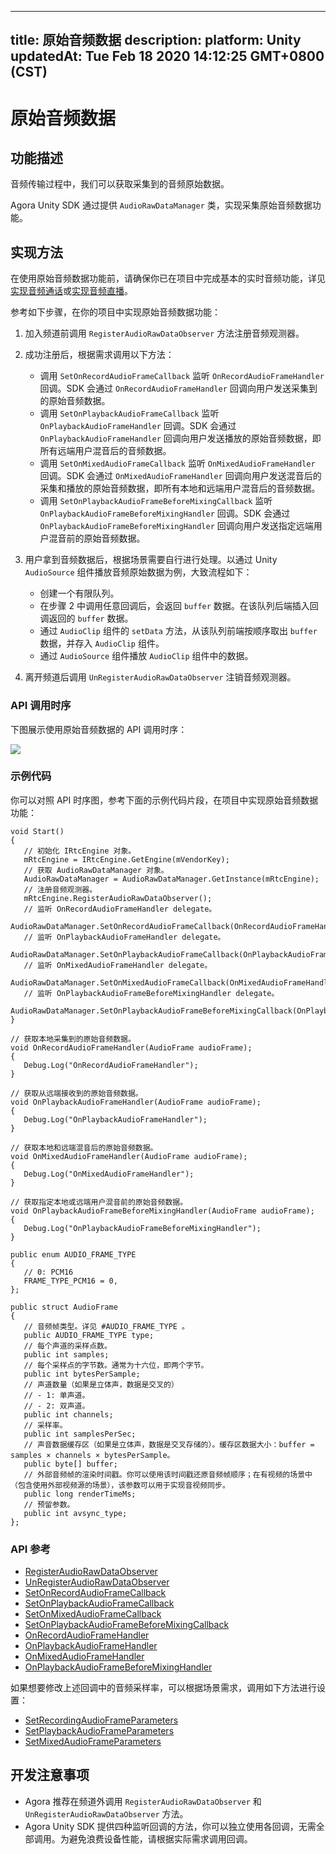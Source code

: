 
---
title: 原始音频数据
description: 
platform: Unity
updatedAt: Tue Feb 18 2020 14:12:25 GMT+0800 (CST)
---
# 原始音频数据
## 功能描述

音频传输过程中，我们可以获取采集到的音频原始数据。

Agora Unity SDK 通过提供 `AudioRawDataManager` 类，实现采集原始音频数据功能。

## 实现方法

在使用原始音频数据功能前，请确保你已在项目中完成基本的实时音频功能，详见[实现音频通话](../../cn/Video/start_call_audio_unity.md)或[实现音频直播](../../cn/Video/start_live_audio_unity.md)。

参考如下步骤，在你的项目中实现原始音频数据功能：

1. 加入频道前调用 `RegisterAudioRawDataObserver` 方法注册音频观测器。

2. 成功注册后，根据需求调用以下方法：

   - 调用 `SetOnRecordAudioFrameCallback` 监听 `OnRecordAudioFrameHandler` 回调。SDK 会通过 `OnRecordAudioFrameHandler` 回调向用户发送采集到的原始音频数据。
   - 调用 `SetOnPlaybackAudioFrameCallback` 监听 `OnPlaybackAudioFrameHandler` 回调。SDK 会通过 `OnPlaybackAudioFrameHandler` 回调向用户发送播放的原始音频数据，即所有远端用户混音后的音频数据。
   - 调用 `SetOnMixedAudioFrameCallback` 监听 `OnMixedAudioFrameHandler` 回调。SDK 会通过 `OnMixedAudioFrameHandler` 回调向用户发送混音后的采集和播放的原始音频数据，即所有本地和远端用户混音后的音频数据。 
   - 调用 `SetOnPlaybackAudioFrameBeforeMixingCallback` 监听 `OnPlaybackAudioFrameBeforeMixingHandler` 回调。SDK 会通过 `OnPlaybackAudioFrameBeforeMixingHandler` 回调向用户发送指定远端用户混音前的原始音频数据。

3. 用户拿到音频数据后，根据场景需要自行进行处理。以通过 Unity `AudioSource` 组件播放音频原始数据为例，大致流程如下：

   - 创建一个有限队列。
   - 在步骤 2 中调用任意回调后，会返回 `buffer` 数据。在该队列后端插入回调返回的 `buffer` 数据。
   - 通过 `AudioClip` 组件的 `setData` 方法，从该队列前端按顺序取出 `buffer` 数据，并存入 `AudioClip` 组件。
   - 通过 `AudioSource` 组件播放 `AudioClip` 组件中的数据。

4. 离开频道后调用 `UnRegisterAudioRawDataObserver` 注销音频观测器。

### API 调用时序

下图展示使用原始音频数据的 API 调用时序：

![](https://web-cdn.agora.io/docs-files/1582031895689)

### 示例代码

你可以对照 API 时序图，参考下面的示例代码片段，在项目中实现原始音频数据功能：

```
void Start()
{
   // 初始化 IRtcEngine 对象。
   mRtcEngine = IRtcEngine.GetEngine(mVendorKey);
   // 获取 AudioRawDataManager 对象。
   AudioRawDataManager = AudioRawDataManager.GetInstance(mRtcEngine);
   // 注册音频观测器。
   mRtcEngine.RegisterAudioRawDataObserver();
   // 监听 OnRecordAudioFrameHandler delegate。
   AudioRawDataManager.SetOnRecordAudioFrameCallback(OnRecordAudioFrameHandler);
   // 监听 OnPlaybackAudioFrameHandler delegate。
   AudioRawDataManager.SetOnPlaybackAudioFrameCallback(OnPlaybackAudioFrameHandler);
   // 监听 OnMixedAudioFrameHandler delegate。
   AudioRawDataManager.SetOnMixedAudioFrameCallback(OnMixedAudioFrameHandler);
   // 监听 OnPlaybackAudioFrameBeforeMixingHandler delegate。
   AudioRawDataManager.SetOnPlaybackAudioFrameBeforeMixingCallback(OnPlaybackAudioFrameBeforeMixingHandler);
}
 
// 获取本地采集到的原始音频数据。
void OnRecordAudioFrameHandler(AudioFrame audioFrame);
{
   Debug.Log("OnRecordAudioFrameHandler");
}
 
// 获取从远端接收到的原始音频数据。
void OnPlaybackAudioFrameHandler(AudioFrame audioFrame);
{
   Debug.Log("OnPlaybackAudioFrameHandler");
}
 
// 获取本地和远端混音后的原始音频数据。
void OnMixedAudioFrameHandler(AudioFrame audioFrame);
{
   Debug.Log("OnMixedAudioFrameHandler");
}
 
// 获取指定本地或远端用户混音前的原始音频数据。
void OnPlaybackAudioFrameBeforeMixingHandler(AudioFrame audioFrame);
{
   Debug.Log("OnPlaybackAudioFrameBeforeMixingHandler");
}
 
public enum AUDIO_FRAME_TYPE 
{
   // 0: PCM16
   FRAME_TYPE_PCM16 = 0,
};
 
public struct AudioFrame 
{
   // 音频帧类型。详见 #AUDIO_FRAME_TYPE 。
   public AUDIO_FRAME_TYPE type;
   // 每个声道的采样点数。
   public int samples; 
   // 每个采样点的字节数。通常为十六位，即两个字节。
   public int bytesPerSample; 
   // 声道数量（如果是立体声，数据是交叉的）
   // - 1: 单声道。
   // - 2: 双声道。
   public int channels; 
   // 采样率。
   public int samplesPerSec; 
   // 声音数据缓存区（如果是立体声，数据是交叉存储的）。缓存区数据大小：buffer = samples × channels × bytesPerSample。
   public byte[] buffer; 
   // 外部音频帧的渲染时间戳。你可以使用该时间戳还原音频帧顺序；在有视频的场景中（包含使用外部视频源的场景），该参数可以用于实现音视频同步。
   public long renderTimeMs;
   // 预留参数。
   public int avsync_type;
};
```

### API 参考

- [RegisterAudioRawDataObserver](https://docs.agora.io/cn/Video/API%20Reference/unity/classagora__gaming__rtc_1_1_audio_raw_data_manager.html#a383ab15736c601371ef2c2a4adc222b6)
- [UnRegisterAudioRawDataObserver](https://docs.agora.io/cn/Video/API%20Reference/unity/classagora__gaming__rtc_1_1_audio_raw_data_manager.html#ab5a84bd4a281ba355723c94a53d5f440)
- [SetOnRecordAudioFrameCallback](https://docs.agora.io/cn/Video/API%20Reference/unity/classagora__gaming__rtc_1_1_audio_raw_data_manager.html#aa9cfcbcf865a20a31985d804f01da015)
- [SetOnPlaybackAudioFrameCallback](https://docs.agora.io/cn/Video/API%20Reference/unity/classagora__gaming__rtc_1_1_audio_raw_data_manager.html#af98e7659c8950e85cd49dfe0e3fcf8fc)
- [SetOnMixedAudioFrameCallback](https://docs.agora.io/cn/Video/API%20Reference/unity/classagora__gaming__rtc_1_1_audio_raw_data_manager.html#a14176fcaa8f7574c797c44e8510dd216)
- [SetOnPlaybackAudioFrameBeforeMixingCallback](https://docs.agora.io/cn/Video/API%20Reference/unity/classagora__gaming__rtc_1_1_audio_raw_data_manager.html#a6c1cbace7f81de8004b4a7945c999bbb)
- [OnRecordAudioFrameHandler](https://docs.agora.io/cn/Video/API%20Reference/unity/classagora__gaming__rtc_1_1_audio_raw_data_manager.html#a11cc2a11aae003aad55972f1fa45902d)
- [OnPlaybackAudioFrameHandler](https://docs.agora.io/cn/Video/API%20Reference/unity/classagora__gaming__rtc_1_1_audio_raw_data_manager.html#a314bf23c8d6da5a534e7e3129c2db99f)
- [OnMixedAudioFrameHandler](https://docs.agora.io/cn/Video/API%20Reference/unity/classagora__gaming__rtc_1_1_audio_raw_data_manager.html#ab48b7b118a31e6433d83d3fbe750d150)
- [OnPlaybackAudioFrameBeforeMixingHandler](https://docs.agora.io/cn/Video/API%20Reference/unity/classagora__gaming__rtc_1_1_audio_raw_data_manager.html#a8396bcc09ad94c0ac25d0f0ce073fc9a)

如果想要修改上述回调中的音频采样率，可以根据场景需求，调用如下方法进行设置：

- [SetRecordingAudioFrameParameters](https://docs.agora.io/cn/Video/API%20Reference/unity/classagora__gaming__rtc_1_1_i_rtc_engine.html#a869d8e781cddb4db957338900b0154ad)
- [SetPlaybackAudioFrameParameters](https://docs.agora.io/cn/Video/API%20Reference/unity/classagora__gaming__rtc_1_1_i_rtc_engine.html#a6ab86b7a541f1dc244e1cab3135935b4)
- [SetMixedAudioFrameParameters](https://docs.agora.io/cn/Video/API%20Reference/unity/classagora__gaming__rtc_1_1_i_rtc_engine.html#ae9dc5fb3c4fde9da875ed8cfa783c5ea)

## 开发注意事项

- Agora 推荐在频道外调用  `RegisterAudioRawDataObserver` 和 `UnRegisterAudioRawDataObserver` 方法。
- Agora Unity SDK 提供四种监听回调的方法，你可以独立使用各回调，无需全部调用。为避免浪费设备性能，请根据实际需求调用回调。
